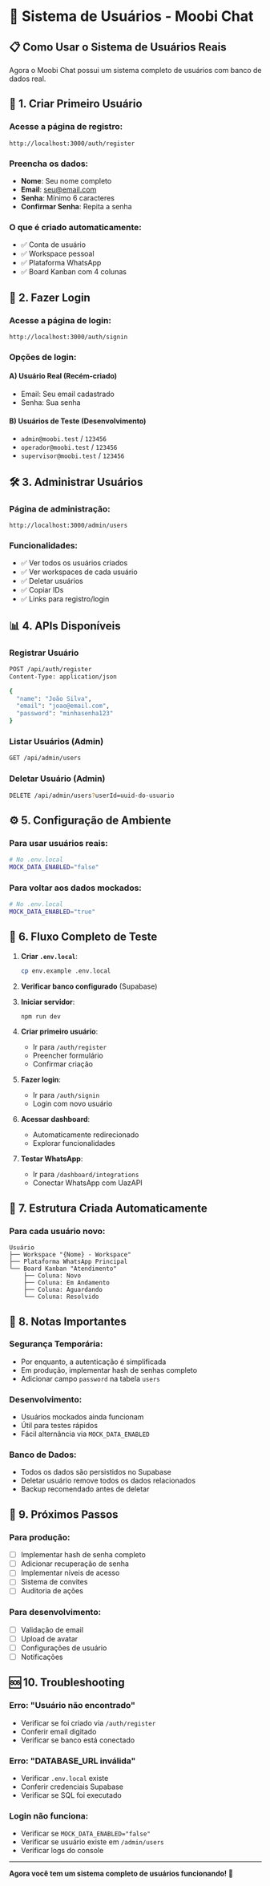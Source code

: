 # 👥 Sistema de Usuários - Moobi Chat

## 📋 Como Usar o Sistema de Usuários Reais

Agora o Moobi Chat possui um sistema completo de usuários com banco de dados real.

## 🚀 **1. Criar Primeiro Usuário**

### Acesse a página de registro:
```
http://localhost:3000/auth/register
```

### Preencha os dados:
- **Nome**: Seu nome completo
- **Email**: seu@email.com
- **Senha**: Mínimo 6 caracteres
- **Confirmar Senha**: Repita a senha

### O que é criado automaticamente:
- ✅ Conta de usuário
- ✅ Workspace pessoal
- ✅ Plataforma WhatsApp
- ✅ Board Kanban com 4 colunas

## 🔑 **2. Fazer Login**

### Acesse a página de login:
```
http://localhost:3000/auth/signin
```

### Opções de login:

#### **A) Usuário Real (Recém-criado)**
- Email: Seu email cadastrado
- Senha: Sua senha

#### **B) Usuários de Teste (Desenvolvimento)**
- `admin@moobi.test` / `123456`
- `operador@moobi.test` / `123456`
- `supervisor@moobi.test` / `123456`

## 🛠️ **3. Administrar Usuários**

### Página de administração:
```
http://localhost:3000/admin/users
```

### Funcionalidades:
- ✅ Ver todos os usuários criados
- ✅ Ver workspaces de cada usuário
- ✅ Deletar usuários
- ✅ Copiar IDs
- ✅ Links para registro/login

## 📊 **4. APIs Disponíveis**

### **Registrar Usuário**
```bash
POST /api/auth/register
Content-Type: application/json

{
  "name": "João Silva",
  "email": "joao@email.com",
  "password": "minhasenha123"
}
```

### **Listar Usuários** (Admin)
```bash
GET /api/admin/users
```

### **Deletar Usuário** (Admin)
```bash
DELETE /api/admin/users?userId=uuid-do-usuario
```

## ⚙️ **5. Configuração de Ambiente**

### **Para usar usuários reais:**
```bash
# No .env.local
MOCK_DATA_ENABLED="false"
```

### **Para voltar aos dados mockados:**
```bash
# No .env.local
MOCK_DATA_ENABLED="true"
```

## 🔄 **6. Fluxo Completo de Teste**

1. **Criar `.env.local`**:
   ```bash
   cp env.example .env.local
   ```

2. **Verificar banco configurado** (Supabase)

3. **Iniciar servidor**:
   ```bash
   npm run dev
   ```

4. **Criar primeiro usuário**:
   - Ir para `/auth/register`
   - Preencher formulário
   - Confirmar criação

5. **Fazer login**:
   - Ir para `/auth/signin`
   - Login com novo usuário

6. **Acessar dashboard**:
   - Automaticamente redirecionado
   - Explorar funcionalidades

7. **Testar WhatsApp**:
   - Ir para `/dashboard/integrations`
   - Conectar WhatsApp com UazAPI

## 🔧 **7. Estrutura Criada Automaticamente**

### **Para cada usuário novo:**

```
Usuário
├── Workspace "{Nome} - Workspace"
├── Plataforma WhatsApp Principal
└── Board Kanban "Atendimento"
    ├── Coluna: Novo
    ├── Coluna: Em Andamento
    ├── Coluna: Aguardando
    └── Coluna: Resolvido
```

## 🚨 **8. Notas Importantes**

### **Segurança Temporária:**
- Por enquanto, a autenticação é simplificada
- Em produção, implementar hash de senhas completo
- Adicionar campo `password` na tabela `users`

### **Desenvolvimento:**
- Usuários mockados ainda funcionam
- Útil para testes rápidos
- Fácil alternância via `MOCK_DATA_ENABLED`

### **Banco de Dados:**
- Todos os dados são persistidos no Supabase
- Deletar usuário remove todos os dados relacionados
- Backup recomendado antes de deletar

## 📝 **9. Próximos Passos**

### **Para produção:**
- [ ] Implementar hash de senha completo
- [ ] Adicionar recuperação de senha
- [ ] Implementar níveis de acesso
- [ ] Sistema de convites
- [ ] Auditoria de ações

### **Para desenvolvimento:**
- [ ] Validação de email
- [ ] Upload de avatar
- [ ] Configurações de usuário
- [ ] Notificações

## 🆘 **10. Troubleshooting**

### **Erro: "Usuário não encontrado"**
- Verificar se foi criado via `/auth/register`
- Conferir email digitado
- Verificar se banco está conectado

### **Erro: "DATABASE_URL inválida"**
- Verificar `.env.local` existe
- Conferir credenciais Supabase
- Verificar se SQL foi executado

### **Login não funciona:**
- Verificar se `MOCK_DATA_ENABLED="false"`
- Verificar se usuário existe em `/admin/users`
- Verificar logs do console

---

**Agora você tem um sistema completo de usuários funcionando! 🎉** 